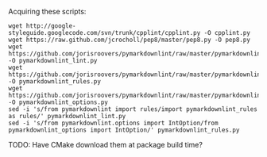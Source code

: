 Acquiring these scripts:

    wget http://google-styleguide.googlecode.com/svn/trunk/cpplint/cpplint.py -O cpplint.py
    wget https://raw.github.com/jcrocholl/pep8/master/pep8.py -O pep8.py
    wget https://github.com/jorisroovers/pymarkdownlint/raw/master/pymarkdownlint/lint.py -O pymarkdownlint_lint.py
    wget https://github.com/jorisroovers/pymarkdownlint/raw/master/pymarkdownlint/rules.py -O pymarkdownlint_rules.py
    wget https://github.com/jorisroovers/pymarkdownlint/raw/master/pymarkdownlint/options.py -O pymarkdownlint_options.py
    sed -i 's/from pymarkdownlint import rules/import pymarkdownlint_rules as rules/' pymarkdownlint_lint.py
    sed -i 's/from pymarkdownlint.options import IntOption/from pymarkdownlint_options import IntOption/' pymarkdownlint_rules.py

TODO: Have CMake download them at package build time?
